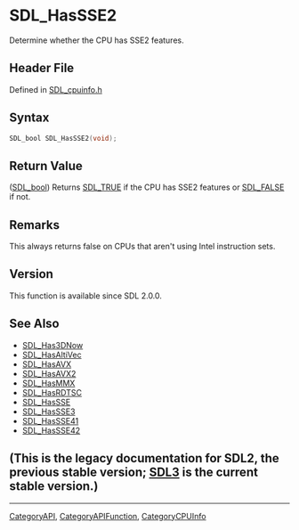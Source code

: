 # SDL_HasSSE2

Determine whether the CPU has SSE2 features.

## Header File

Defined in [SDL_cpuinfo.h](https://github.com/libsdl-org/SDL/blob/SDL2/include/SDL_cpuinfo.h)

## Syntax

```c
SDL_bool SDL_HasSSE2(void);
```

## Return Value

([SDL_bool](SDL_bool)) Returns [SDL_TRUE](SDL_TRUE) if the CPU has SSE2
features or [SDL_FALSE](SDL_FALSE) if not.

## Remarks

This always returns false on CPUs that aren't using Intel instruction sets.

## Version

This function is available since SDL 2.0.0.

## See Also

- [SDL_Has3DNow](SDL_Has3DNow)
- [SDL_HasAltiVec](SDL_HasAltiVec)
- [SDL_HasAVX](SDL_HasAVX)
- [SDL_HasAVX2](SDL_HasAVX2)
- [SDL_HasMMX](SDL_HasMMX)
- [SDL_HasRDTSC](SDL_HasRDTSC)
- [SDL_HasSSE](SDL_HasSSE)
- [SDL_HasSSE3](SDL_HasSSE3)
- [SDL_HasSSE41](SDL_HasSSE41)
- [SDL_HasSSE42](SDL_HasSSE42)


## (This is the legacy documentation for SDL2, the previous stable version; [SDL3](https://wiki.libsdl.org/SDL3/) is the current stable version.)



----
[CategoryAPI](CategoryAPI), [CategoryAPIFunction](CategoryAPIFunction), [CategoryCPUInfo](CategoryCPUInfo)

